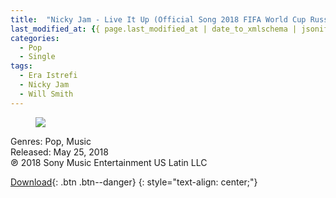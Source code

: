 ```yaml
---
title:  "Nicky Jam - Live It Up (Official Song 2018 FIFA World Cup Russia) [feat. Will Smith & Era Istrefi] - Single"
last_modified_at: {{ page.last_modified_at | date_to_xmlschema | jsonify }}
categories: 
  - Pop
  - Single
tags:
  - Era Istrefi
  - Nicky Jam 
  - Will Smith
---
```


<figure>
	<a href="https://pp.userapi.com/c847219/v847219128/75f03/zmv36SarJ7Y.jpg"><img src="https://pp.userapi.com/c847219/v847219128/75f03/zmv36SarJ7Y.jpg"></a>
</figure>
Genres: Pop, Music
<br>Released: May 25, 2018
<br>℗ 2018 Sony Music Entertainment US Latin LLC
  
  
[Download](#){: .btn .btn--danger}
{: style="text-align: center;"}
